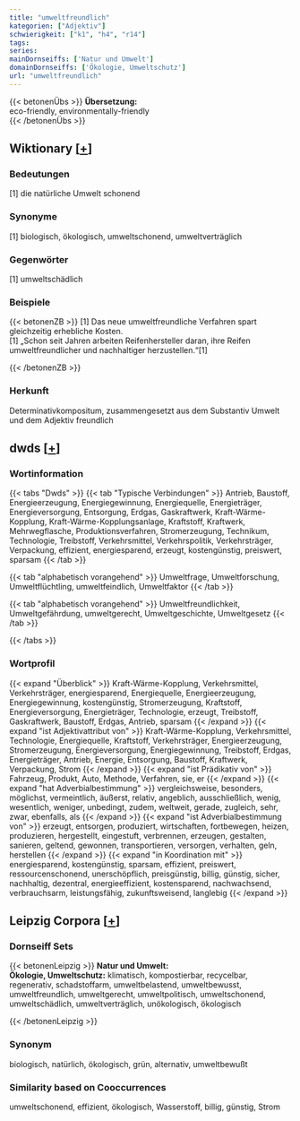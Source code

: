 ```yaml
---
title: "umweltfreundlich"
kategorien: ["Adjektiv"]
schwierigkeit: ["k1", "h4", "r14"]
tags:
series:
mainDornseiffs: ['Natur und Umwelt']
domainDornseiffs: ['Ökologie, Umweltschutz']
url: "umweltfreundlich"
---
```


{{< betonenÜbs >}}
**Übersetzung:**  
eco-friendly, environmentally-friendly  
{{< /betonenÜbs >}}

## Wiktionary [[+](https://de.wiktionary.org/wiki/umweltfreundlich)]

### Bedeutungen
[1] die natürliche Umwelt schonend  

### Synonyme
[1] biologisch, ökologisch, umweltschonend, umweltverträglich  

### Gegenwörter
[1] umweltschädlich  

### Beispiele
{{< betonenZB >}}
[1] Das neue umweltfreundliche Verfahren spart gleichzeitig erhebliche Kosten.  
[1] „Schon seit Jahren arbeiten Reifenhersteller daran, ihre Reifen umweltfreundlicher und nachhaltiger herzustellen.“[1]  

{{< /betonenZB >}}
### Herkunft
Determinativkompositum, zusammengesetzt aus dem Substantiv Umwelt und dem Adjektiv freundlich  



## dwds [[+](https://www.dwds.de/wb/umweltfreundlich)]

### Wortinformation
{{< tabs "Dwds" >}}
{{< tab "Typische Verbindungen" >}}
Antrieb, Baustoff, Energieerzeugung, Energiegewinnung, Energiequelle, Energieträger, Energieversorgung, Entsorgung, Erdgas, Gaskraftwerk, Kraft-Wärme-Kopplung, Kraft-Wärme-Kopplungsanlage, Kraftstoff, Kraftwerk, Mehrwegflasche, Produktionsverfahren, Stromerzeugung, Technikum, Technologie, Treibstoff, Verkehrsmittel, Verkehrspolitik, Verkehrsträger, Verpackung, effizient, energiesparend, erzeugt, kostengünstig, preiswert, sparsam
{{< /tab >}}

{{< tab "alphabetisch vorangehend" >}}
Umweltfrage, Umweltforschung, Umweltflüchtling, umweltfeindlich, Umweltfaktor
{{< /tab >}}

{{< tab "alphabetisch vorangehend" >}}
Umweltfreundlichkeit, Umweltgefährdung, umweltgerecht, Umweltgeschichte, Umweltgesetz
{{< /tab >}}

{{< /tabs >}}

### Wortprofil
{{< expand "Überblick" >}} Kraft-Wärme-Kopplung, Verkehrsmittel, Verkehrsträger, energiesparend, Energiequelle, Energieerzeugung, Energiegewinnung, kostengünstig, Stromerzeugung, Kraftstoff, Energieversorgung, Energieträger, Technologie, erzeugt, Treibstoff, Gaskraftwerk, Baustoff, Erdgas, Antrieb, sparsam {{< /expand >}}
{{< expand "ist Adjektivattribut von" >}} Kraft-Wärme-Kopplung, Verkehrsmittel, Technologie, Energiequelle, Kraftstoff, Verkehrsträger, Energieerzeugung, Stromerzeugung, Energieversorgung, Energiegewinnung, Treibstoff, Erdgas, Energieträger, Antrieb, Energie, Entsorgung, Baustoff, Kraftwerk, Verpackung, Strom {{< /expand >}}
{{< expand "ist Prädikativ von" >}} Fahrzeug, Produkt, Auto, Methode, Verfahren, sie, er {{< /expand >}}
{{< expand "hat Adverbialbestimmung" >}} vergleichsweise, besonders, möglichst, vermeintlich, äußerst, relativ, angeblich, ausschließlich, wenig, wesentlich, weniger, unbedingt, zudem, weltweit, gerade, zugleich, sehr, zwar, ebenfalls, als {{< /expand >}}
{{< expand "ist Adverbialbestimmung von" >}} erzeugt, entsorgen, produziert, wirtschaften, fortbewegen, heizen, produzieren, hergestellt, eingestuft, verbrennen, erzeugen, gestalten, sanieren, geltend, gewonnen, transportieren, versorgen, verhalten, geln, herstellen {{< /expand >}}
{{< expand "in Koordination mit" >}} energiesparend, kostengünstig, sparsam, effizient, preiswert, ressourcenschonend, unerschöpflich, preisgünstig, billig, günstig, sicher, nachhaltig, dezentral, energieeffizient, kostensparend, nachwachsend, verbrauchsarm, leistungsfähig, zukunftsweisend, langlebig {{< /expand >}}

## Leipzig Corpora [[+](https://corpora.uni-leipzig.de/en/res?word=umweltfreundlich&corpusId=deu_newscrawl-public_2018)]

### Dornseiff Sets
{{< betonenLeipzig >}}
**Natur und Umwelt:**  
**Ökologie, Umweltschutz:** klimatisch, kompostierbar, recycelbar, regenerativ, schadstoffarm, umweltbelastend, umweltbewusst, umweltfreundlich, umweltgerecht, umweltpolitisch, umweltschonend, umweltschädlich, umweltverträglich, unökologisch, ökologisch  

{{< /betonenLeipzig >}}

### Synonym
biologisch, natürlich, ökologisch, grün, alternativ, umweltbewußt


### Similarity based on Cooccurrences
umweltschonend, effizient, ökologisch, Wasserstoff, billig, günstig, Strom

